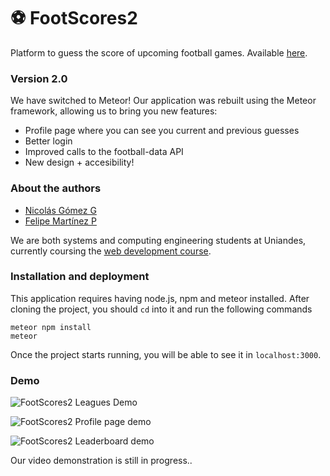 # :soccer: FootScores2
Platform to guess the score of upcoming football games.
Available [here](http://footscores2.herokuapp.com/).

### Version 2.0
We have switched to Meteor! Our application was rebuilt using the Meteor framework, allowing us to bring you new features:
 - Profile page where you can see you current and previous guesses
 - Better login
 - Improved calls to the football-data API
 - New design + accesibility!


### About the authors
 - [Nicolás Gómez G](https://github.com/ngomez22)
 - [Felipe Martínez P](https://github.com/f-martinez11)

We are both systems and computing engineering students at Uniandes, currently coursing the [web development course](http://johnguerra.co/classes/webDevelopment_spring_2017/).

### Installation and deployment
This application requires having node.js, npm and meteor installed.
After cloning the project, you should `cd` into it and run the following commands
```
meteor npm install
meteor
```
Once the project starts running, you will be able to see it in `localhost:3000`.

### Demo
![FootScores2 Leagues Demo](http://i.imgur.com/9UoMDWf.png)

![FootScores2 Profile page demo](http://i.imgur.com/a2CJk7G.png)

![FootScores2 Leaderboard demo](http://i.imgur.com/dkngktE.png)

Our video demonstration is still in progress..
